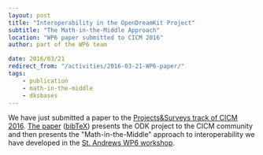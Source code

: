 ```yaml
---
layout: post
title: "Interoperability in the OpenDreamKit Project"
subtitle: "The Math-in-the-Middle Approach"
location: "WP6 paper submitted to CICM 2016"
author: part of the WP6 team

date: 2016/03/21
redirect_from: "/activities/2016-03-21-WP6-paper/"
tags:
    - publication
    - math-in-the-middle
    - dksbases
---
```

We have just submitted a paper to the
[Projects&Surveys track of CICM 2016](http://www.cicm-conference.org/2016/cicm.php?event=surveys&menu=general). [The
paper](http://arxiv.org/abs/1603.06424)
([bibTeX](https://github.com/OpenDreamKit/OpenDreamKit/blob/master/publications.bib)) presents the ODK project to the CICM community and then presents the
"Math-in-the-Middle" approach to interoperability we have developed in the
[St. Andrews WP6 workshop](http://opendreamkit.org/2015/12/08/WP6StAndrewsMeeting/).
